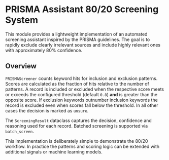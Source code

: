 # PRISMA Assistant 80/20 Screening System

This module provides a lightweight implementation of an automated screening
assistant inspired by the PRISMA guidelines. The goal is to rapidly exclude
clearly irrelevant sources and include highly relevant ones with approximately
80% confidence.

## Overview

`PRISMAScreener` counts keyword hits for inclusion and exclusion patterns.
Scores are calculated as the fraction of hits relative to the number of
patterns. A record is included or excluded when the respective score meets or
exceeds the configured threshold (default `0.8`) **and** is greater than the
opposite score. If exclusion keywords outnumber inclusion keywords the record is
excluded even when scores fall below the threshold. In all other cases the
decision is marked as `unsure`.

The `ScreeningResult` dataclass captures the decision, confidence and reasoning
used for each record. Batched screening is supported via `batch_screen`.

This implementation is deliberately simple to demonstrate the 80/20 workflow. In
practice the patterns and scoring logic can be extended with additional signals
or machine learning models.
